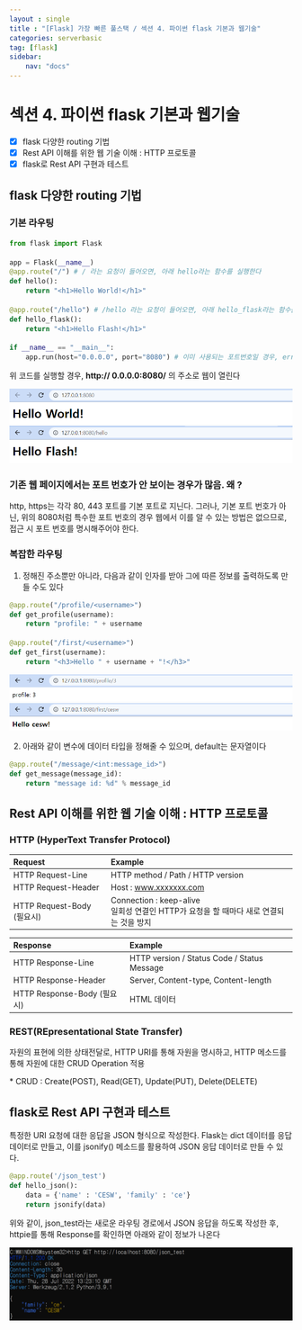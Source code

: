 ```yaml
---
layout : single
title : "[Flask] 가장 빠른 풀스택 / 섹션 4. 파이썬 flask 기본과 웹기술"
categories: serverbasic
tag: [flask]
sidebar:
    nav: "docs"
---
```


# 섹션 4. 파이썬 flask 기본과 웹기술

-  [x] flask 다양한 routing 기법
-  [x] Rest API 이해를 위한 웹 기술 이해 : HTTP 프로토콜
-  [x] flask로 Rest API 구현과 테스트

## flask 다양한 routing 기법

### 기본 라우팅

```python
from flask import Flask

app = Flask(__name__)
@app.route("/") # / 라는 요청이 들어오면, 아래 hello라는 함수를 실행한다
def hello():                           
    return "<h1>Hello World!</h1>"

@app.route("/hello") # /hello 라는 요청이 들어오면, 아래 hello_flask라는 함수를 실행한다
def hello_flask():
    return "<h1>Hello Flash!</h1>"

if __name__ == "__main__":              
    app.run(host="0.0.0.0", port="8080") # 이미 사용되는 포트번호일 경우, error
```

위 코드를 실행할 경우, **http:// 0.0.0.0:8080/** 의 주소로 웹이 열린다

<img src = "/images/flask/1.png">

<img src = "/images/flask/2.png">

### 기존 웹 페이지에서는 포트 번호가 안 보이는 경우가 많음. 왜 ?

http, https는 각각 80, 443 포트를 기본 포트로 지닌다. 그러나, 기본 포트 번호가 아닌, 위의 8080처럼 특수한 포트 번호의 경우 웹에서 이를 알 수 있는 방법은 없으므로, 접근 시 포트 번호를 명시해주어야 한다.

### 복잡한 라우팅

1) 정해진 주소뿐만 아니라, 다음과 같이 인자를 받아 그에 따른 정보를 출력하도록 만들 수도 있다

```python
@app.route("/profile/<username>")
def get_profile(username):
    return "profile: " + username

@app.route("/first/<username>")
def get_first(username):
    return "<h3>Hello " + username + "!</h3>"
```

<img src = "/images/flask/3.png">

<img src = "/images/flask/4.png">

2) 아래와 같이 변수에 데이터 타입을 정해줄 수 있으며, default는 문자열이다

```python
@app.route("/message/<int:message_id>")
def get_message(message_id):
    return "message id: %d" % message_id 
```

## Rest API 이해를 위한 웹 기술 이해 : HTTP 프로토콜

### HTTP (HyperText Transfer Protocol)

|Request|Example|
|:---|:---|
|HTTP Request-Line|HTTP method / Path / HTTP version|
|HTTP Request-Header|Host : www.xxxxxxx.com|
|HTTP Request-Body (필요시)|Connection : keep-alive<br>일회성 연결인 HTTP가 요청을 할 때마다 새로 연결되는 것을 방지|

|Response|Example|
|:---|:---|
|HTTP Response-Line|HTTP version / Status Code / Status Message|
|HTTP Response-Header|Server, Content-type, Content-length|
|HTTP Response-Body (필요시)|HTML 데이터|

### REST(REpresentational State Transfer)

자원의 표현에 의한 상태전달로, HTTP URI를 통해 자원을 명시하고, HTTP 메소드를 통해 자원에 대한 CRUD Operation 적용

\* CRUD : Create(POST), Read(GET), Update(PUT), Delete(DELETE)

## flask로 Rest API 구현과 테스트

특정한 URI 요청에 대한 응답을 JSON 형식으로 작성한다. Flask는 dict 데이터를 응답 데이터로 만들고, 이를 jsonify() 메소드를 활용하여 JSON 응답 데이터로 만들 수 있다. 

```python
@app.route('/json_test')
def hello_json():
    data = {'name' : 'CESW', 'family' : 'ce'}
    return jsonify(data)
```

위와 같이, json_test라는 새로운 라우팅 경로에서 JSON 응답을 하도록 작성한 후, httpie를 통해 Response를 확인하면 아래와 같이 정보가 나온다

<img src = "/images/flask/5.png">